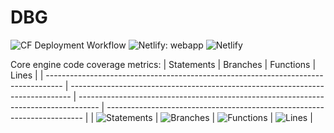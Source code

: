 # DBG

![CF Deployment Workflow](https://github.com/alexqguo/drinking-board-game-v3/actions/workflows/deploy-app.yml/badge.svg)
![Netlify: webapp](https://img.shields.io/netlify/97ad68cf-c78b-4fb2-86ae-999e50e13cf1?label=Netlify%3A%20webapp)
![Netlify](https://img.shields.io/netlify/582df6fd-88da-4f34-8cfd-7acfb5a4602b?label=Netlify%3A%20docsite)

Core engine code coverage metrics:
| Statements | Branches | Functions | Lines |
| ---------------------------------------------------------------------------------- | ------------------------------------------------------------------------------ | ----------------------------------------------------------------------------------- | ------------------------------------------------------------------------ |
| ![Statements](https://img.shields.io/badge/statements-94.88%25-brightgreen.svg?style=flat) | ![Branches](https://img.shields.io/badge/branches-88.51%25-yellow.svg?style=flat) | ![Functions](https://img.shields.io/badge/functions-96.47%25-brightgreen.svg?style=flat) | ![Lines](https://img.shields.io/badge/lines-94.88%25-brightgreen.svg?style=flat) |
